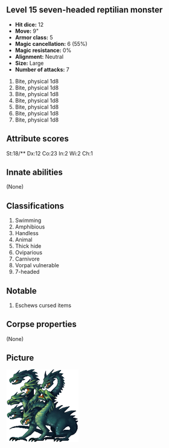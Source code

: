 ## Level 15 seven-headed reptilian monster

- **Hit dice:** 12
- **Move:** 9"
- **Armor class:** 5
- **Magic cancellation:** 6 (55%)
- **Magic resistance:** 0%
- **Alignment:** Neutral
- **Size:** Large
- **Number of attacks:** 7
1. Bite, physical 1d8
2. Bite, physical 1d8
3. Bite, physical 1d8
4. Bite, physical 1d8
5. Bite, physical 1d8
6. Bite, physical 1d8
7. Bite, physical 1d8

## Attribute scores

St:18/** Dx:12 Co:23 In:2 Wi:2 Ch:1

## Innate abilities

(None)

## Classifications

1. Swimming
2. Amphibious
3. Handless
4. Animal
5. Thick hide
6. Oviparious
7. Carnivore
8. Vorpal vulnerable
9. 7-headed

## Notable

1. Eschews cursed items

## Corpse properties

(None)

## Picture

![Hydra](https://github.com/hyvanmielenpelit/GnollHackTileSet/blob/main/Monsters/hydra/hydra.png?raw=true)
